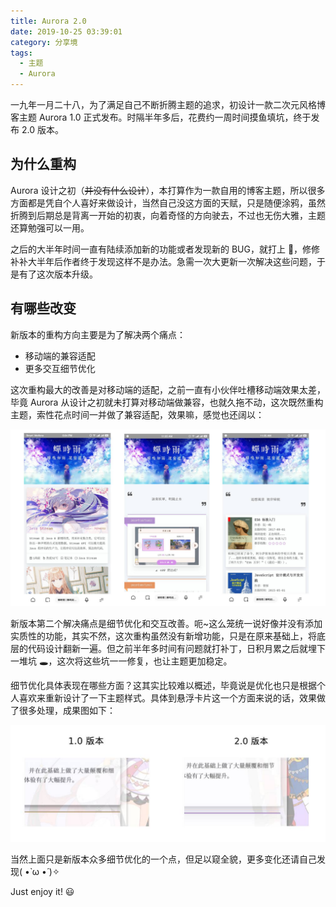 ```yaml
---
title: Aurora 2.0
date: 2019-10-25 03:39:01
category: 分享境
tags:
  - 主题
  - Aurora
---
```


一九年一月二十八，为了满足自己不断折腾主题的追求，初设计一款二次元风格博客主题 Aurora 1.0 正式发布。时隔半年多后，花费约一周时间摸鱼填坑，终于发布 2.0 版本。

## 为什么重构

Aurora 设计之初（~~并没有什么设计~~），本打算作为一款自用的博客主题，所以很多方面都是凭自个人喜好来做设计，当然自己没这方面的天赋，只是随便涂鸦，虽然折腾到后期总是背离一开始的初衷，向着奇怪的方向驶去，不过也无伤大雅，主题还算勉强可以一用。

之后的大半年时间一直有陆续添加新的功能或者发现新的 BUG，就打上 🍮，修修补补大半年后作者终于发现这样不是办法。急需一次大更新一次解决这些问题，于是有了这次版本升级。

## 有哪些改变

新版本的重构方向主要是为了解决两个痛点：

- 移动端的兼容适配
- 更多交互细节优化

这次重构最大的改善是对移动端的适配，之前一直有小伙伴吐槽移动端效果太差，毕竟 Aurora 从设计之初就未打算对移动端做兼容，也就久拖不动，这次既然重构主题，索性花点时间一并做了兼容适配，效果嘛，感觉也还阔以：

![Aurora 2.0 移动端适配](/IMAGES/2019/Aurora2.0/Aurora2.0.jpg)

新版本第二个解决痛点是细节优化和交互改善。呃~这么笼统一说好像并没有添加实质性的功能，其实不然，这次重构虽然没有新增功能，只是在原来基础上，将底层的代码设计翻新一遍。但之前半年多时间有问题就打补丁，日积月累之后就埋下一堆坑 🕳，这次将这些坑一一修复，也让主题更加稳定。

细节优化具体表现在哪些方面？这其实比较难以概述，毕竟说是优化也只是根据个人喜欢来重新设计了一下主题样式。具体到悬浮卡片这一个方面来说的话，效果做了很多处理，成果图如下：

![细节优化](/IMAGES/2019/Aurora2.0/Aurora2.0细节优化.jpg)

当然上面只是新版本众多细节优化的一个点，但足以窥全貌，更多变化还请自己发现( •̀ ω •́ )✧

Just enjoy it! 😃
